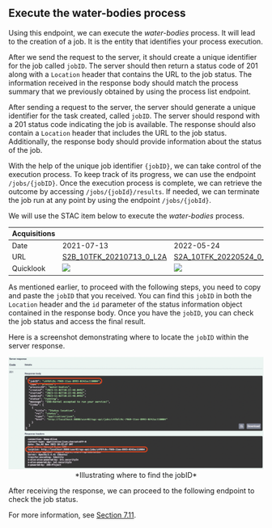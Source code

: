 ## Execute the water-bodies process

Using this endpoint, we can execute the *water-bodies* process. It
will lead to the creation of a job. It is the entity that identifies
your process execution.

After we send the request to the server, it should create a unique identifier for the job called `jobID`. The server should then return a status code of 201 along with a `Location` header that contains the URL to the job status. The information received in the response body should match the process summary that we previously obtained by using the process list endpoint.

After sending a request to the server, the server should generate a unique identifier for the task created, called `jobID`. The server should respond with a 201 status code indicating the job is available. The response should also contain a `Location` header that includes the URL to the job status. Additionally, the response body should provide information about the status of the job.

With the help of the unique job identifier `{jobID}`, we can take control of the execution process. To keep track of its progress, we can use the endpoint `/jobs/{jobID}`. Once the execution process is complete, we can retrieve the outcome by accessing `/jobs/{jobId}/results`. If needed, we can terminate the job run at any point by using the endpoint `/jobs/{jobId}`.

We will use the STAC item below to execute the *water-bodies*
process.

<table>
<thead>
<tr>
<th>Acquisitions</th>
<th></th>
<th></th>
</tr>
</thead>
<tbody>
<tr>
<td>Date</td>
<td>2021-07-13</td>
<td>2022-05-24</td>
</tr>
<tr>
<td>URL</td>
<td><a href="https://earth-search.aws.element84.com/v0/collections/sentinel-s2-l2a-cogs/items/S2B_10TFK_20210713_0_L2A">S2B_10TFK_20210713_0_L2A</a></td>
<td><a href="https://earth-search.aws.element84.com/v0/collections/sentinel-s2-l2a-cogs/items/S2A_10TFK_20220524_0_L2A">S2A_10TFK_20220524_0_L2A</a></td>
</tr>
<tr>
<td>Quicklook</td>
  <td><img src="https://roda.sentinel-hub.com/sentinel-s2-l1c/tiles/10/T/FK/2021/7/13/0/preview.jpg" width="300px" /></td>
  <td><img src="https://roda.sentinel-hub.com/sentinel-s2-l1c/tiles/10/T/FK/2022/5/24/0/preview.jpg" width="300px" /></td>
</tr>
</tbody>
</table>

As mentioned earlier, to proceed with the following steps, you need to copy and paste the `jobID` that you received. You can find this `jobID` in both the `Location` header and the `id` parameter of the status information object contained in the response body. Once you have the `jobID`, you can check the job status and access the final result.

Here is a screenshot demonstrating where to locate the `jobID` within the server response.

<center><img src="https://raw.githubusercontent.com/ZOO-Project/charts/main/zoo-project-workshop/files/workshop/copy-jobId.png" />*Illustrating where to find the jobID*</center>

After receiving the response, we can proceed to the following endpoint to check the job status.

For more information, see <a rel="noopener noreferrer" target="_blank" href="https://docs.ogc.org/is/18-062r2/18-062r2.html#sc_create_job">Section 7.11</a>.
